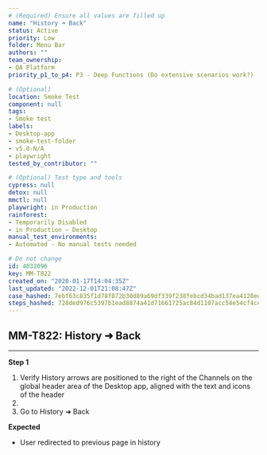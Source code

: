 ```yaml
---
# (Required) Ensure all values are filled up
name: "History ➜ Back"
status: Active
priority: Low
folder: Menu Bar
authors: ""
team_ownership:
- QA Platform
priority_p1_to_p4: P3 - Deep Functions (Do extensive scenarios work?)

# (Optional)
location: Smoke Test
component: null
tags:
- Smoke test
labels:
- Desktop-app
- smoke-test-folder
- v5.0-N/A
- playwright
tested_by_contributor: ""

# (Optional) Test type and tools
cypress: null
detox: null
mmctl: null
playwright: in Production
rainforest:
- Temporarily Disabled
- in Production — Desktop
manual_test_environments:
- Automated - No manual tests needed

# Do not change
id: 4032096
key: MM-T822
created_on: "2020-01-17T14:04:35Z"
last_updated: "2022-12-01T21:08:47Z"
case_hashed: 7ebf63c835f1d78f872b30d89a69df339f238febcd34bad137ea4128ee2df922272159f41f7693d014a3bcac2dbcc252
steps_hashed: 728ded976c5397b1ead8874a41d71661725ac84d1107acc54e54cf4cefb33aabca26cb5e37d1313532f9b6b041614972
---
```


<!-- (Auto-generated) Based on frontmatter's "key" and "name" -->

## MM-T822: History ➜ Back

---

**Step 1**

1. Verify History arrows are positioned to the right of the Channels on the global header area of the Desktop app, aligned with the text and icons of the header
2.
3. Go to History ➜ Back

**Expected**

- User redirected to previous page in history
